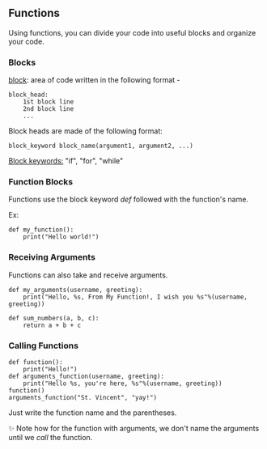 ## Functions
Using functions, you can divide your code into useful blocks and organize your code. 

### Blocks
<u>block</u>: area of code written in the following format - 

<pre><code>block_head:
    1st block line
    2nd block line
    ...
</code></pre>

Block heads are made of the following format:

<pre><code>block_keyword block_name(argument1, argument2, ...)
</code></pre>

<u>Block keywords:</u> "if", "for", "while"

### Function Blocks

Functions use the block keyword *def* followed with the function's name.

Ex:
<pre><code>def my_function():
    print("Hello world!")
</code></pre>

### Receiving Arguments

Functions can also take and receive arguments.

<pre><code>def my_arguments(username, greeting):
    print("Hello, %s, From My Function!, I wish you %s"%(username, greeting))
</code></pre>

<pre><code>def sum_numbers(a, b, c):
    return a + b + c
</code></pre>

### Calling Functions

<pre><code>def function():
    print("Hello!")
def arguments_function(username, greeting):
    print("Hello %s, you're here, %s"%(username, greeting))
function()
arguments_function("St. Vincent", "yay!")</code></pre>

Just write the function name and the parentheses. 

✨ Note how for the function with arguments, we don't name the arguments until we *call* the function.